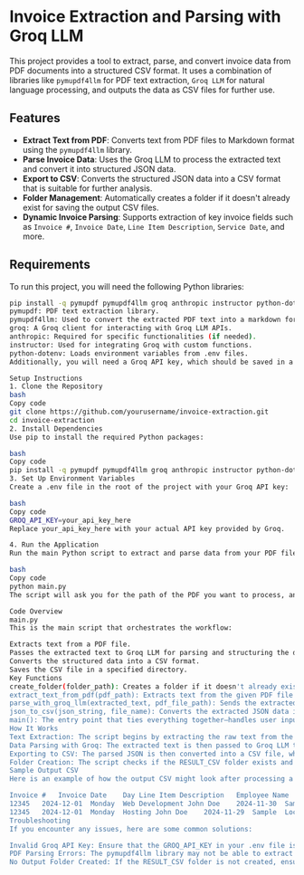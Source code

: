 # Invoice Extraction and Parsing with Groq LLM

This project provides a tool to extract, parse, and convert invoice data from PDF documents into a structured CSV format. It uses a combination of libraries like `pymupdf4llm` for PDF text extraction, `Groq LLM` for natural language processing, and outputs the data as CSV files for further use.

## Features

- **Extract Text from PDF**: Converts text from PDF files to Markdown format using the `pymupdf4llm` library.
- **Parse Invoice Data**: Uses the Groq LLM to process the extracted text and convert it into structured JSON data.
- **Export to CSV**: Converts the structured JSON data into a CSV format that is suitable for further analysis.
- **Folder Management**: Automatically creates a folder if it doesn't already exist for saving the output CSV files.
- **Dynamic Invoice Parsing**: Supports extraction of key invoice fields such as `Invoice #`, `Invoice Date`, `Line Item Description`, `Service Date`, and more.

## Requirements

To run this project, you will need the following Python libraries:

```bash
pip install -q pymupdf pymupdf4llm groq anthropic instructor python-dotenv
pymupdf: PDF text extraction library.
pymupdf4llm: Used to convert the extracted PDF text into a markdown format.
groq: A Groq client for interacting with Groq LLM APIs.
anthropic: Required for specific functionalities (if needed).
instructor: Used for integrating Groq with custom functions.
python-dotenv: Loads environment variables from .env files.
Additionally, you will need a Groq API key, which should be saved in a .env file in your project directory.

Setup Instructions
1. Clone the Repository
bash
Copy code
git clone https://github.com/yourusername/invoice-extraction.git
cd invoice-extraction
2. Install Dependencies
Use pip to install the required Python packages:

bash
Copy code
pip install -q pymupdf pymupdf4llm groq anthropic instructor python-dotenv
3. Set Up Environment Variables
Create a .env file in the root of the project with your Groq API key:

bash
Copy code
GROQ_API_KEY=your_api_key_here
Replace your_api_key_here with your actual API key provided by Groq.

4. Run the Application
Run the main Python script to extract and parse data from your PDF file:

bash
Copy code
python main.py
The script will ask you for the path of the PDF you want to process, and it will save the output as a CSV file in the RESULT_CSV folder.

Code Overview
main.py
This is the main script that orchestrates the workflow:

Extracts text from a PDF file.
Passes the extracted text to Groq LLM for parsing and structuring the data.
Converts the structured data into a CSV format.
Saves the CSV file in a specified directory.
Key Functions
create_folder(folder_path): Creates a folder if it doesn't already exist.
extract_text_from_pdf(pdf_path): Extracts text from the given PDF file using the pymupdf4llm library.
parse_with_groq_llm(extracted_text, pdf_file_path): Sends the extracted text to the Groq LLM for structured data extraction.
json_to_csv(json_string, file_name): Converts the extracted JSON data into a CSV file.
main(): The entry point that ties everything together—handles user input, file processing, and output.
How It Works
Text Extraction: The script begins by extracting the raw text from the provided PDF using the pymupdf4llm library. It splits the text into different invoices.
Data Parsing with Groq: The extracted text is then passed to Groq LLM to extract structured data, such as Invoice #, Service Date, Employee Name, Item Description, etc.
Exporting to CSV: The parsed JSON is then converted into a CSV file, where each row represents a line item in the invoice. The CSV file will have columns like Invoice #, Line Item Description, Service Date, etc.
Folder Creation: The script checks if the RESULT_CSV folder exists and creates it if not. The output CSV is saved inside this folder.
Sample Output CSV
Here is an example of how the output CSV might look after processing a sample invoice:

Invoice #	Invoice Date	Day	Line Item Description	Employee Name	Service Date	County	Location	Work Order #	Hours/Qty	Units	Rate	Invoiced Amount	Sub-Total	Sales-Tax	Total	Original File	Invoice Pages
12345	2024-12-01	Monday	Web Development	John Doe	2024-11-30	Sample	Location A	WO123	5	hour	50	250	250	15	287.5	invoice.pdf	1
12345	2024-12-01	Monday	Hosting	John Doe	2024-11-29	Sample	Location A	WO123	2	hour	75	150	250	15	287.5	invoice.pdf	1
Troubleshooting
If you encounter any issues, here are some common solutions:

Invalid Groq API Key: Ensure that the GROQ_API_KEY in your .env file is correct and active.
PDF Parsing Errors: The pymupdf4llm library may not be able to extract text properly from certain types of PDFs (e.g., scanned documents). Ensure your PDFs are text-based.
No Output Folder Created: If the RESULT_CSV folder is not created, ensure that you have permission to write to the directory, or modify the path to an existing directory.